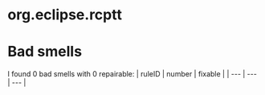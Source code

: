 # org.eclipse.rcptt 
 
# Bad smells
I found 0 bad smells with 0 repairable:
| ruleID | number | fixable |
| --- | --- | --- |

